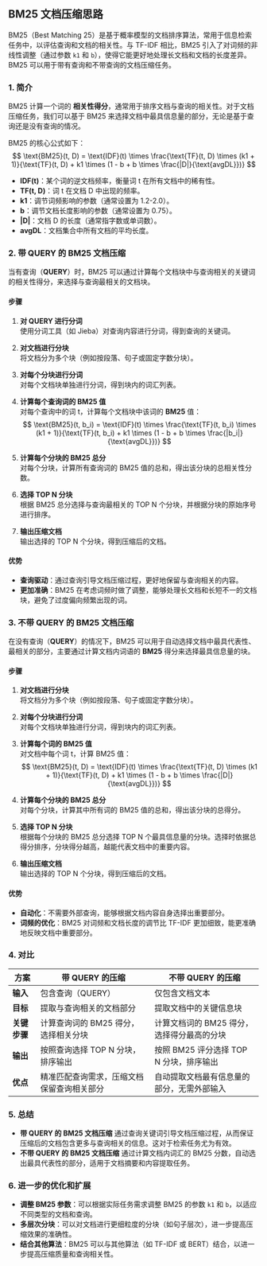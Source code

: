 ## BM25 文档压缩思路

BM25（Best Matching 25）是基于概率模型的文档排序算法，常用于信息检索任务中，以评估查询和文档的相关性。与 TF-IDF 相比，BM25 引入了对词频的非线性调整（通过参数 `k1` 和 `b`），使得它能更好地处理长文档和文档的长度差异。BM25 可以用于带有查询和不带查询的文档压缩任务。

### 1. 简介

BM25 计算一个词的 **相关性得分**，通常用于排序文档与查询的相关性。对于文档压缩任务，我们可以基于 BM25 来选择文档中最具信息量的部分，无论是基于查询还是没有查询的情况。

BM25 的核心公式如下：
$$
\text{BM25}(t, D) = \text{IDF}(t) \times \frac{\text{TF}(t, D) \times (k1 + 1)}{\text{TF}(t, D) + k1 \times (1 - b + b \times \frac{|D|}{\text{avgDL}})}
$$
- **IDF(t)**：某个词的逆文档频率，衡量词 t 在所有文档中的稀有性。
- **TF(t, D)**：词 t 在文档 D 中出现的频率。
- **k1**：调节词频影响的参数（通常设置为 1.2-2.0）。
- **b**：调节文档长度影响的参数（通常设置为 0.75）。
- **|D|**：文档 D 的长度（通常指字数或单词数）。
- **avgDL**：文档集合中所有文档的平均长度。

### 2. 带 QUERY 的 BM25 文档压缩

当有查询（**QUERY**）时，BM25 可以通过计算每个文档块中与查询相关的关键词的相关性得分，来选择与查询最相关的文档块。

#### 步骤

1. **对 QUERY 进行分词**  
   使用分词工具（如 Jieba）对查询内容进行分词，得到查询的关键词。

2. **对文档进行分块**  
   将文档分为多个块（例如按段落、句子或固定字数分块）。

3. **对每个分块进行分词**  
   对每个文档块单独进行分词，得到块内的词汇列表。

4. **计算每个查询词的 BM25 值**  
   对每个查询中的词 t，计算每个文档块中该词的 **BM25** 值：
   $$
   \text{BM25}(t, b_i) = \text{IDF}(t) \times \frac{\text{TF}(t, b_i) \times (k1 + 1)}{\text{TF}(t, b_i) + k1 \times (1 - b + b \times \frac{|b_i|}{\text{avgDL}})}
   $$

5. **计算每个分块的 BM25 总分**  
   对每个分块，计算所有查询词的 BM25 值的总和，得出该分块的总相关性分数。

6. **选择 TOP N 分块**  
   根据 BM25 总分选择与查询最相关的 TOP N 个分块，并根据分块的原始序号进行排序。

7. **输出压缩文档**  
   输出选择的 TOP N 个分块，得到压缩后的文档。

#### 优势

- **查询驱动**：通过查询引导文档压缩过程，更好地保留与查询相关的内容。
- **更加准确**：BM25 在考虑词频时做了调整，能够处理长文档和长短不一的文档块，避免了过度偏向频繁出现的词。

### 3. 不带 QUERY 的 BM25 文档压缩

在没有查询（**QUERY**）的情况下，BM25 可以用于自动选择文档中最具代表性、最相关的部分，主要通过计算文档内词语的 **BM25** 得分来选择最具信息量的块。

#### 步骤

1. **对文档进行分块**  
   将文档分为多个块（例如按段落、句子或固定字数分块）。

2. **对每个分块进行分词**  
   对每个文档块单独进行分词，得到块内的词汇列表。

3. **计算每个词的 BM25 值**  
   对文档中每个词 t，计算 BM25 值：
   $$
   \text{BM25}(t, D) = \text{IDF}(t) \times \frac{\text{TF}(t, D) \times (k1 + 1)}{\text{TF}(t, D) + k1 \times (1 - b + b \times \frac{|D|}{\text{avgDL}})}
   $$

4. **计算每个分块的 BM25 总分**  
   对每个分块，计算其中所有词的 BM25 值的总和，得出该分块的总得分。

5. **选择 TOP N 分块**  
   根据每个分块的 BM25 总分选择 TOP N 个最具信息量的分块。选择时依据总得分排序，分块得分越高，越能代表文档中的重要内容。

6. **输出压缩文档**  
   输出选择的 TOP N 个分块，得到压缩后的文档。

#### 优势

- **自动化**：不需要外部查询，能够根据文档内容自身选择出重要部分。
- **词频的优化**：BM25 对词频和文档长度的调节比 TF-IDF 更加细致，能更准确地反映文档中重要部分。

### 4. 对比

| 方案                      | 带 **QUERY** 的压缩                          | 不带 **QUERY** 的压缩                   |
|-------------------------|-----------------------------------------|---------------------------------------|
| **输入**                | 包含查询（QUERY）                        | 仅包含文档文本                        |
| **目标**                | 提取与查询相关的文档部分                    | 提取文档中的关键信息块                  |
| **关键步骤**            | 计算查询词的 BM25 得分，选择相关分块         | 计算文档词的 BM25 得分，选择得分最高的分块 |
| **输出**                | 按照查询选择 TOP N 分块，排序输出              | 按照 BM25 评分选择 TOP N 分块，排序输出 |
| **优点**                 | 精准匹配查询需求，压缩文档保留查询相关部分         | 自动提取文档最有信息量的部分，无需外部输入      |

### 5. 总结

- **带 QUERY 的 BM25 文档压缩** 通过查询关键词引导文档压缩过程，从而保证压缩后的文档包含更多与查询相关的信息。这对于检索任务尤为有效。
- **不带 QUERY 的 BM25 文档压缩** 通过计算文档内词汇的 BM25 分数，自动选出最具代表性的部分，适用于文档摘要和内容提取任务。

### 6. 进一步的优化和扩展

- **调整 BM25 参数**：可以根据实际任务需求调整 BM25 的参数 `k1` 和 `b`，以适应不同类型的文档和查询。
- **多层次分块**：可以对文档进行更细粒度的分块（如句子层次），进一步提高压缩效果的准确性。
- **结合其他算法**：BM25 可以与其他算法（如 TF-IDF 或 BERT）结合，以进一步提高压缩质量和查询相关性。